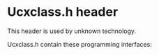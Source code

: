 # Ucxclass.h header


This header is used by unknown technology.

Ucxclass.h contain these programming interfaces:

